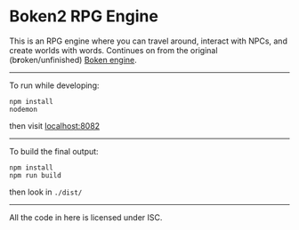 # Boken2 RPG Engine
This is an RPG engine where you can travel around, interact with NPCs, and create worlds with words. Continues on from the original (b**r**oken/unfinished) [Boken engine](https://github.com/DanielOaks/boken-rpg).

---

To run while developing:
```
npm install
nodemon
```
then visit [localhost:8082](http://localhost:8082/)

---

To build the final output:
```
npm install
npm run build
```
then look in `./dist/`

---

All the code in here is licensed under ISC.